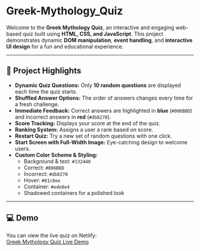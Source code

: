 # Greek-Mythology_Quiz
Welcome to the **Greek Mythology Quiz**, an interactive and engaging web-based quiz built using **HTML, CSS, and JavaScript**. This project demonstrates dynamic **DOM manipulation**, **event handling**, and **interactive UI design** for a fun and educational experience.

---

## 🎯 Project Highlights

- **Dynamic Quiz Questions:** Only **10 random questions** are displayed each time the quiz starts.  
- **Shuffled Answer Options:** The order of answers changes every time for a fresh challenge.  
- **Immediate Feedback:** Correct answers are highlighted in **blue** (`#006BBD`) and incorrect answers in **red** (`#db8270`).  
- **Score Tracking:** Displays your score at the end of the quiz.  
- **Ranking System:** Assigns a user a rank based on score.  
- **Restart Quiz:** Try a new set of random questions with one click.  
- **Start Screen with Full-Width Image:** Eye-catching design to welcome users.  
- **Custom Color Scheme & Styling:**  
  - Background & text: `#132440`  
  - Correct: `#006BBD`  
  - Incorrect: `#db8270`  
  - Hover: `#81c8ee`  
  - Container: `#ede8e4`  
  - Shadowed containers for a polished look  

---

## 💻 Demo

You can view the live quiz on Netlify:  
[Greek Mythology Quiz Live Demo](https://greek-mythology-quiz.netlify.app/)
